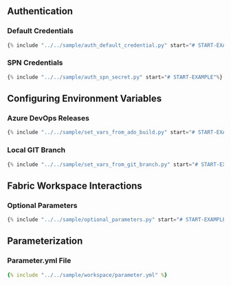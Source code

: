 ## Authentication

### Default Credentials

```python
{% include "../../sample/auth_default_credential.py" start="# START-EXAMPLE"%}
```

### SPN Credentials

```python
{% include "../../sample/auth_spn_secret.py" start="# START-EXAMPLE"%}
```

## Configuring Environment Variables

### Azure DevOps Releases

```python
{% include "../../sample/set_vars_from_ado_build.py" start="# START-EXAMPLE"%}
```

### Local GIT Branch

```python
{% include "../../sample/set_vars_from_git_branch.py" start="# START-EXAMPLE"%}
```

## Fabric Workspace Interactions

### Optional Parameters

```python
{% include "../../sample/optional_parameters.py" start="# START-EXAMPLE"%}
```

## Parameterization

### Parameter.yml File

<!--prettier-ignore-->
```yml
{% include "../../sample/workspace/parameter.yml" %}
```
